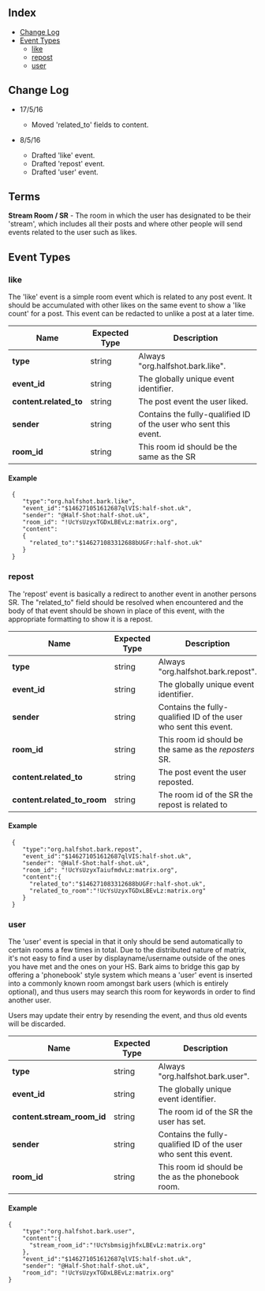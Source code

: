 
## Index
- [Change Log](#change-log)
- [Event Types](#event-types)
    - [like](#like)
    - [repost](#repost)
    - [user](#user)

## Change Log

- 17/5/16
  - Moved 'related_to' fields to content.

- 8/5/16
    - Drafted 'like' event.
    - Drafted 'repost' event.
    - Drafted 'user' event.

## Terms

**Stream Room / SR** - The room in which the user has designated to be their 'stream', which includes all their posts and where other people will send events related to the user such as likes.

## Event Types

### like

The 'like' event is a simple room event which is related to any post event. It should be accumulated with other likes on the same event to show a 'like count' for a post. This event can be redacted to unlike a post at a later time.

| Name                  | Expected Type | Description                           |
| --------------------- | ------------- | ------------------------------------- |       
| **type**              | string        | Always "org.halfshot.bark.like".      |
| **event_id**          | string        | The globally unique event identifier. |
| **content.related_to**| string        | The post event the user liked.|
| **sender**            | string        | Contains the fully-qualified ID of the user who sent this event. |
| **room_id**           | string        | This room id should be the same as the SR |

#### Example

```
 {
    "type":"org.halfshot.bark.like",
    "event_id":"$146271051612687qlVIS:half-shot.uk",
    "sender": "@Half-Shot:half-shot.uk",
    "room_id": "!UcYsUzyxTGDxLBEvLz:matrix.org",
    "content":
    {
      "related_to":"$146271083312688bUGFr:half-shot.uk"
    }
 }
```

### repost

The 'repost' event is basically a redirect to another event in another persons SR. The "related_to" field should be resolved when encountered and the body of that event should be shown in place of this event, with the appropriate formatting to show it is a repost.

| Name                        | Expected Type | Description                           |
| --------------------------- | ------------- | ------------------------------------- |       
| **type**                    | string        | Always "org.halfshot.bark.repost".    |
| **event_id**                | string        | The globally unique event identifier. |
| **sender**                  | string        | Contains the fully-qualified ID of the user who sent this event. |
| **room_id**                 | string        | This room id should be the same as the *reposters* SR. |
| **content.related_to**      | string        | The post event the user reposted.     |
| **content.related_to_room** | string        | The room id of the SR the repost is related to |

#### Example

```
 {
    "type":"org.halfshot.bark.repost",
    "event_id":"$146271051612687qlVIS:half-shot.uk",
    "sender": "@Half-Shot:half-shot.uk",
    "room_id": "!UcYsUzyxTaiufmdvLz:matrix.org",
    "content":{
      "related_to":"$146271083312688bUGFr:half-shot.uk",
      "related_to_room":"!UcYsUzyxTGDxLBEvLz:matrix.org"
    }
 }
```

### user

The 'user' event is special in that it only should be send automatically to certain rooms a few times in total. Due to the distributed nature of matrix, it's not easy to find a user by displayname/username outside of the ones you have met and the ones on your HS. Bark aims to bridge this gap by offering a 'phonebook' style system which means a 'user' event is inserted into a commonly known room amongst bark users (which is entirely optional), and thus users may search this room for keywords in order to find another user.

Users may update their entry by resending the event, and thus old events will be discarded.

| Name                       | Expected Type | Description                             |
| -------------------------- | ------------- | --------------------------------------- |       
| **type**                   | string        | Always "org.halfshot.bark.user".        |
| **event_id**               | string        | The globally unique event identifier.   |
| **content.stream_room_id** | string        | The room id of the SR the user has set. |
| **sender**                 | string        | Contains the fully-qualified ID of the user who sent this event. |
| **room_id**                | string        | This room id should be the as the phonebook room. |

#### Example

```
{
    "type":"org.halfshot.bark.user",
    "content":{
      "stream_room_id":"!UcYsbmsigjhfxLBEvLz:matrix.org"
    },
    "event_id":"$146271051612687qlVIS:half-shot.uk",
    "sender": "@Half-Shot:half-shot.uk",
    "room_id": "!UcYsUzyxTGDxLBEvLz:matrix.org"
}
```
